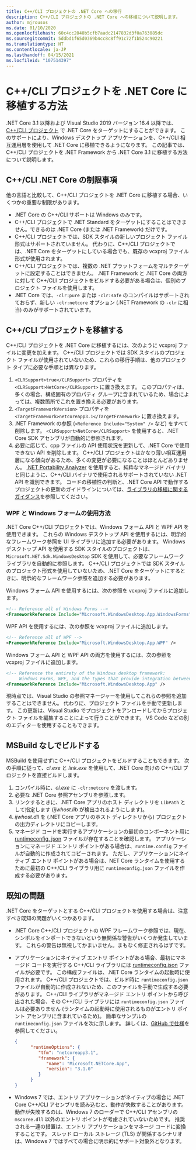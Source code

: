 ```yaml
---
title: C++/CLI プロジェクトの .NET Core への移行
description: C++/CLI プロジェクトの .NET Core への移植について説明します。
author: mjrousos
ms.date: 01/10/2020
ms.openlocfilehash: 60c4cc2040b5cfb7aadc2147832d3f0a763085dc
ms.sourcegitcommit: 5ddbd1f65d0369b4cc8c8ff91c72f1b524c90221
ms.translationtype: HT
ms.contentlocale: ja-JP
ms.lasthandoff: 04/15/2021
ms.locfileid: "107514397"
---
```

# <a name="how-to-port-a-ccli-project-to-net-core"></a>C++/CLI プロジェクトを .NET Core に移植する方法

.NET Core 3.1 以降および Visual Studio 2019 バージョン 16.4 以降では、[C++/CLI プロジェクト](/cpp/dotnet/dotnet-programming-with-cpp-cli-visual-cpp) で .NET Core をターゲットにすることができます。 このサポートにより、Windows デスクトップ アプリケーションを、C++/CLI 相互運用層を使用して .NET Core に移植できるようになります。 この記事では、C++/CLI プロジェクトを .NET Framework から .NET Core 3.1 に移植する方法について説明します。

## <a name="ccli-net-core-limitations"></a>C++/CLI .NET Core の制限事項

他の言語と比較して、C++/CLI プロジェクトを .NET Core に移植する場合、いくつかの重要な制限があります。

* .NET Core の C++/CLI サポートは Windows のみです。
* C++/CLI プロジェクトで .NET Standard をターゲットにすることはできません。できるのは .NET Core (または .NET Framework) だけです。
* C++/CLI プロジェクトでは、SDK スタイルの新しいプロジェクト ファイル形式はサポートされていません。 代わりに、C++/CLI プロジェクトでは、.NET Core をターゲットにしている場合でも、既存の vcxproj ファイル形式が使用されます。
* C++/CLI プロジェクトでは、複数の .NET プラットフォームをマルチターゲットに設定することはできません。 .NET Framework と .NET Core の両方に対して C++/CLI プロジェクトをビルドする必要がある場合は、個別のプロジェクト ファイルを使用します。
* .NET Core では、`-clr:pure` または `-clr:safe` のコンパイルはサポートされておらず、新しい `-clr:netcore` オプション (.NET Framework の `-clr` に相当) のみがサポートされています。

## <a name="port-a-ccli-project"></a>C++/CLI プロジェクトを移植する

C++/CLI プロジェクトを .NET Core に移植するには、次のように vcxproj ファイルに変更を加えます。 C++/CLI プロジェクトでは SDK スタイルのプロジェクト ファイルが使用されていないため、これらの移行手順は、他のプロジェクト タイプに必要な手順とは異なります。

1. `<CLRSupport>true</CLRSupport>` プロパティを `<CLRSupport>NetCore</CLRSupport>` に置き換えます。 このプロパティは、多くの場合、構成固有のプロパティ グループに含まれているため、場合によっては、複数箇所でこれを置き換える必要があります。
2. `<TargetFrameworkVersion>` プロパティを `<TargetFramework>netcoreapp3.1</TargetFramework>` に置き換えます。
3. .NET Framework の参照 (`<Reference Include="System" />` など) をすべて削除します。 `<CLRSupport>NetCore</CLRSupport>` を使用すると、.NET Core SDK アセンブリが自動的に参照されます。
4. 必要に応じて、cpp ファイルの API 使用状況を更新して、.NET Core で使用できない API を削除します。 C++/CLI プロジェクトはかなり薄い相互運用層になる傾向があるため、多くの変更が必要になることはほとんどありません。 [.NET Portability Analyzer](../../standard/analyzers/portability-analyzer.md) を使用すると、純粋なマネージド バイナリと同じように、C++/CLI バイナリで使用されるサポートされていない .NET API を識別できます。 コードの移植性の判断と、.NET Core API で動作するプロジェクトの更新のガイドラインについては、[ライブラリの移植に関するガイダンス](./libraries.md#determine-portability)を参照してください。

### <a name="wpf-and-windows-forms-usage"></a>WPF と Windows フォームの使用方法

.NET Core C++/CLI プロジェクトでは、Windows フォーム API と WPF API を使用できます。 これらの Windows デスクトップ API を使用するには、明示的なフレームワーク参照を UI ライブラリに追加する必要があります。 Windows デスクトップ API を使用する SDK スタイルのプロジェクトは、`Microsoft.NET.Sdk.WindowsDesktop` SDK を使用して、必要なフレームワーク ライブラリを自動的に参照します。 C++/CLI プロジェクトでは SDK スタイルのプロジェクト形式を使用していないため、.NET Core をターゲットにするときに、明示的なフレームワーク参照を追加する必要があります。

Windows フォーム API を使用するには、次の参照を vcxproj ファイルに追加します。

```xml
<!-- Reference all of Windows Forms -->
<FrameworkReference Include="Microsoft.WindowsDesktop.App.WindowsForms" />
```

WPF API を使用するには、次の参照を vcxproj ファイルに追加します。

```xml
<!-- Reference all of WPF -->
<FrameworkReference Include="Microsoft.WindowsDesktop.App.WPF" />
```

Windows フォーム API と WPF API の両方を使用するには、次の参照を vcxproj ファイルに追加します。

```xml
<!-- Reference the entirety of the Windows desktop framework:
     Windows Forms, WPF, and the types that provide integration between them -->
<FrameworkReference Include="Microsoft.WindowsDesktop.App" />
```

現時点では、Visual Studio の参照マネージャーを使用してこれらの参照を追加することはできません。 代わりに、プロジェクト ファイルを手動で更新します。 この更新は、Visual Studio でプロジェクトをアンロードしてからプロジェクト ファイルを編集することによって行うことができます。 VS Code などの別のエディターを使用することもできます。

## <a name="build-without-msbuild"></a>MSBuild なしでビルドする

MSBuild を使用せずに C++/CLI プロジェクトをビルドすることもできます。 次の手順に従って、*cl.exe* と *link.exe* を使用して、.NET Core 向けの C++/CLI プロジェクトを直接ビルドします。

1. コンパイル時に、*cl.exe* に `-clr:netcore` を渡します。
2. 必要な .NET Core 参照アセンブリを参照します。
3. リンクするときに、.NET Core アプリのホスト ディレクトリを `LibPath` として指定します (*ijwhost.lib* が検出されるようにします)。
4. *ijwhost.dll* を (.NET Core アプリのホスト ディレクトリから) プロジェクトの出力ディレクトリにコピーします。
5. マネージド コードを実行するアプリケーションの最初のコンポーネント用に [runtimeconfig. json](https://github.com/dotnet/sdk/blob/main/documentation/specs/runtime-configuration-file.md) ファイルが存在することを確認します。 アプリケーションにマネージド エントリ ポイントがある場合は、`runtime.config` ファイルが自動的に作成されてコピーされます。 ただし、アプリケーションにネイティブ エントリ ポイントがある場合は、NET Core ランタイムを使用するために最初の C++/CLI ライブラリ用に `runtimeconfig.json` ファイルを作成する必要があります。

## <a name="known-issues"></a>既知の問題

.NET Core をターゲットとする C++/CLI プロジェクトを使用する場合は、注意すべき既知の問題がいくつかあります。

* .NET Core C++/CLI プロジェクトの WPF フレームワーク参照では、現在、シンボルをインポートできないという無関係な警告がいくつか発生しています。 これらの警告は無視してかまいません。まもなく修正されるはずです。
* アプリケーションにネイティブ エントリ ポイントがある場合、最初にマネージド コードを実行する C++/CLI ライブラリには [runtimeconfig.json](https://github.com/dotnet/sdk/blob/main/documentation/specs/runtime-configuration-file.md) ファイルが必要です。 この構成ファイルは、.NET Core ランタイムの起動時に使用されます。 C++/CLI プロジェクトでは、ビルド時に `runtimeconfig.json` ファイルが自動的に作成されないため、このファイルを手動で生成する必要があります。 C++/CLI ライブラリがマネージド エントリ ポイントから呼び出された場合、その C++/CLI ライブラリには `runtimeconfig.json` ファイルは必要ありません (ランタイムの起動時に使用されるものがエントリ ポイント アセンブリに含まれているため)。 簡単なサンプルの `runtimeconfig.json` ファイルを次に示します。 詳しくは、[GitHub で仕様](https://github.com/dotnet/sdk/blob/main/documentation/specs/runtime-configuration-file.md)を参照してください。

    ```json
    {
          "runtimeOptions": {
             "tfm": "netcoreapp3.1",
             "framework": {
                "name": "Microsoft.NETCore.App",
                "version": "3.1.0"
             }
          }
    }
    ```

* Windows 7 では、エントリ アプリケーションがネイティブの場合に .NET Core C++/CLI アセンブリを読み込むと、動作が失敗することがあります。 動作が失敗するのは、Windows 7 のローダーで C++/CLI アセンブリの `mscoree.dll` 以外のエントリ ポイントが考慮されていないためです。 推奨される一連の措置は、エントリ アプリケーションをマネージ コードに変換することです。 スレッド ローカル ストレージ (TLS) が関係するシナリオは、Windows 7 ではすべての場合に明示的にサポート対象外となります。
